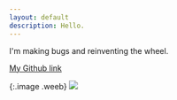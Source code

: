 ```yaml
---
layout: default
description: Hello.
---
```


I'm making bugs and reinventing the wheel.

[My Github link](https://github.com/Hyreos)

{:.image .weeb}
![](../../../images/0.jpg)